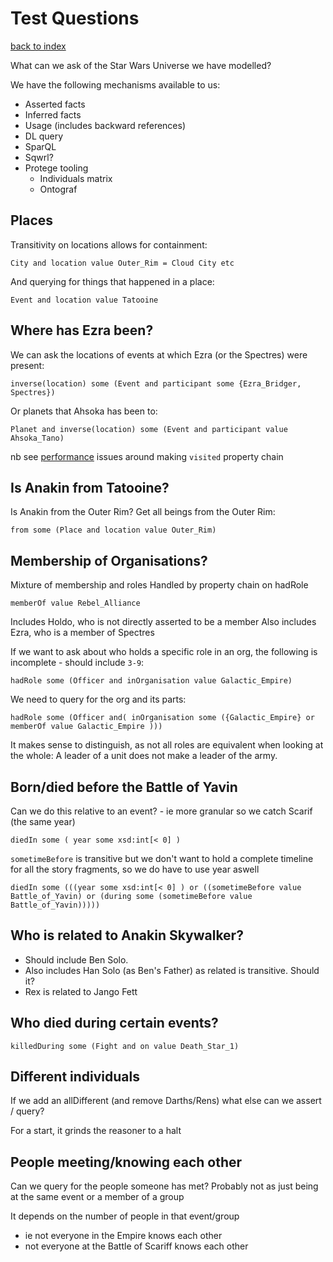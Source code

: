 # Test Questions

[back to index](index.md)

What can we ask of the Star Wars Universe we have modelled?

We have the following mechanisms available to us:
* Asserted facts
* Inferred facts
* Usage (includes backward references)
* DL query
* SparQL
* Sqwrl?
* Protege tooling
    * Individuals matrix
    * Ontograf


## Places
Transitivity on locations allows for containment:

    City and location value Outer_Rim = Cloud City etc

And querying for things that happened in a place:

    Event and location value Tatooine

## Where has Ezra been?
We can ask the locations of events at which Ezra (or the Spectres) were present:

    inverse(location) some (Event and participant some {Ezra_Bridger, Spectres})

Or planets that Ahsoka has been to:

    Planet and inverse(location) some (Event and participant value Ahsoka_Tano)

nb see [performance](performance.md) issues around making ```visited``` property chain

## Is Anakin from Tatooine?
Is Anakin from the Outer Rim? Get all beings from the Outer Rim:

    from some (Place and location value Outer_Rim)

## Membership of Organisations?
Mixture of membership and roles
Handled by property chain on hadRole

    memberOf value Rebel_Alliance

Includes Holdo, who is not directly asserted to be a member
Also includes Ezra, who is a member of Spectres

If we want to ask about who holds a specific role in an org, the following is incomplete - should include ```3-9```:

    hadRole some (Officer and inOrganisation value Galactic_Empire)

We need to query for the org and its parts:

    hadRole some (Officer and( inOrganisation some ({Galactic_Empire} or memberOf value Galactic_Empire )))

It makes sense to distinguish, as not all roles are equivalent when looking at the whole:
A leader of a unit does not make a leader of the army.

## Born/died before the Battle of Yavin
Can we do this relative to an event? - ie more granular so we catch Scarif (the same year)

    diedIn some ( year some xsd:int[< 0] )

```sometimeBefore``` is transitive but we don't want to hold a complete timeline for all the story fragments,
so we do have to use year aswell

    diedIn some (((year some xsd:int[< 0] ) or ((sometimeBefore value Battle_of_Yavin) or (during some (sometimeBefore value Battle_of_Yavin)))))

## Who is related to Anakin Skywalker?
- Should include Ben Solo.
- Also includes Han Solo (as Ben's Father) as related is transitive. Should it?
- Rex is related to Jango Fett

## Who died during certain events?
    killedDuring some (Fight and on value Death_Star_1)

## Different individuals

If we add an allDifferent (and remove Darths/Rens) what else can we assert / query?

For a start, it grinds the reasoner to a halt

## People meeting/knowing each other

Can we query for the people someone has met?
Probably not as just being at the same event or a member of a group

It  depends on the number of people in that event/group
  - ie not everyone in the Empire knows each other
  - not everyone at the Battle of Scariff knows each other
